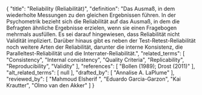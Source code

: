 {
    "title": "Reliability (Reliabilität)",
    "definition": "Das Ausmaß, in dem wiederholte Messungen zu den gleichen Ergebnissen führen. In der Psychometrik bezieht sich die Reliabilität auf das Ausmaß, in dem die Befragten ähnliche Ergebnisse erzielen, wenn sie einen Fragebogen mehrmals ausfüllen. Es sei darauf hingewiesen, dass Reliabilität nicht Validität impliziert. Darüber hinaus gibt es neben der Test-Retest-Reliabilität noch weitere Arten der Reliabilität, darunter die interne Konsistenz, die Paralleltest-Reliabilität und die Interrater-Reliabilität.",
    "related_terms": [
        "Consistency",
        "Internal consistency",
        "Quality Criteria",
        "Replicability",
        "Reproducibility",
        "Validity"
    ],
    "references": [
        "Bollen (1989); Drost (2011)"
    ],
    "alt_related_terms": [
        null
    ],
    "drafted_by": [
        "Annalise A. LaPlume"
    ],
    "reviewed_by": [
        "Mahmoud Elsherif ",
        "Eduardo Garcia-Garzon",
        "Kai Krautter",
        "Olmo van den Akker"
    ]
}
